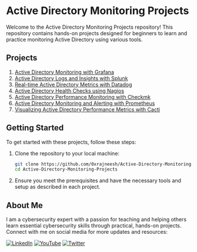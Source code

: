 
# Active Directory Monitoring Projects

Welcome to the Active Directory Monitoring Projects repository! This repository contains hands-on projects designed for beginners to learn and practice monitoring Active Directory using various tools.

## Projects

1. [Active Directory Monitoring with Grafana](https://github.com/0xrajneesh/Active-Directory-Monitoring-Projects/blob/main/project-1-active-directory-monitoring-with-grafana.md)
2. [Active Directory Logs and Insights with Splunk](https://github.com/0xrajneesh/Active-Directory-Monitoring-Projects/blob/main/project-2-active-directory-monitoring-with-splunk.md)
3. [Real-time Active Directory Metrics with Datadog](https://github.com/0xrajneesh/Active-Directory-Monitoring-Projects/blob/main/project-3-real-time-active-directory-monitoring-with-datadog.md)
4. [Active Directory Health Checks using Nagios](https://github.com/0xrajneesh/Active-Directory-Monitoring-Projects/blob/main/project-4-active-directory-monitoring-using-nagios.md)
5. [Active Directory Performance Monitoring with Checkmk](https://github.com/0xrajneesh/Active-Directory-Monitoring-Projects/blob/main/project-5-active-directory-monitoring-with-checkmk.md)
6. [Active Directory Monitoring and Alerting with Prometheus](https://github.com/0xrajneesh/Active-Directory-Monitoring-Projects/blob/main/project-6-active-directory-monitoring-with-prometheus.md)
7. [Visualizing Active Directory Performance Metrics with Cacti](https://github.com/0xrajneesh/Active-Directory-Monitoring-Projects/blob/main/project-7-active-directory-monitoring-with-cacti.md)

## Getting Started

To get started with these projects, follow these steps:

1. Clone the repository to your local machine:
    ```bash
    git clone https://github.com/0xrajneesh/Active-Directory-Monitoring-Projects.git
    cd Active-Directory-Monitoring-Projects
    ```

2. Ensure you meet the prerequisites and have the necessary tools and setup as described in each project.

## About Me

I am a cybersecurity expert with a passion for teaching and helping others learn essential cybersecurity skills through practical, hands-on projects. Connect with me on social media for more updates and resources:

[![LinkedIn](https://img.icons8.com/fluent/48/000000/linkedin.png)](https://www.linkedin.com/in/nana-opoku-a1523a94/)
[![YouTube](https://img.icons8.com/fluent/48/000000/youtube-play.png)]()
[![Twitter](https://img.icons8.com/fluent/48/000000/twitter.png)]()


